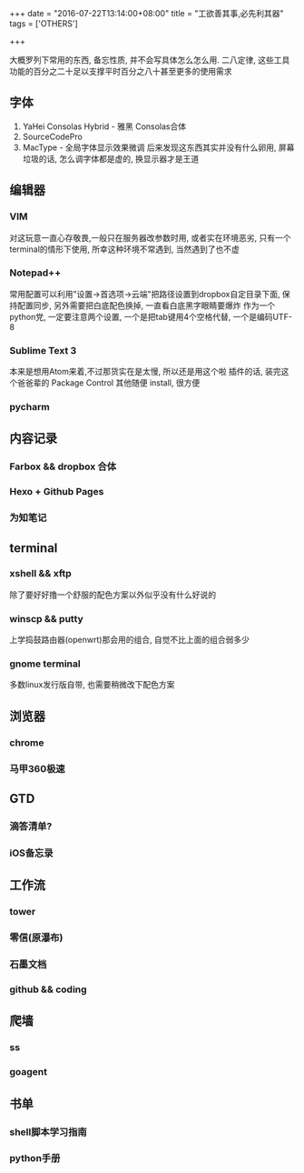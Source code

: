 +++
date = "2016-07-22T13:14:00+08:00"
title = "工欲善其事,必先利其器"
tags = ['OTHERS']

+++

大概罗列下常用的东西, 备忘性质, 并不会写具体怎么怎么用. 二八定律, 这些工具功能的百分之二十足以支撑平时百分之八十甚至更多的使用需求
## 字体
1. YaHei Consolas Hybrid - 雅黑 Consolas合体
2. SourceCodePro
3. MacType - 全局字体显示效果微调
后来发现这东西其实并没有什么卵用, 屏幕垃圾的话, 怎么调字体都是虚的, 换显示器才是王道

## 编辑器
### VIM
对这玩意一直心存敬畏,一般只在服务器改参数时用, 或者实在环境恶劣, 只有一个terminal的情形下使用, 所幸这种环境不常遇到, 当然遇到了也不虚
### Notepad++
常用配置可以利用"设置->首选项->云端"把路径设置到dropbox自定目录下面, 保持配置同步, 另外需要把白底配色换掉, 一直看白底黑字眼睛要爆炸
作为一个python党, 一定要注意两个设置, 一个是把tab键用4个空格代替, 一个是编码UTF-8
### Sublime Text 3
本来是想用Atom来着,不过那货实在是太慢, 所以还是用这个啦
插件的话, 装完这个爸爸辈的 Package Control 其他随便 install, 很方便
### pycharm

## 内容记录
### Farbox && dropbox 合体
### Hexo + Github Pages
### 为知笔记

## terminal
### xshell && xftp
除了要好好撸一个舒服的配色方案以外似乎没有什么好说的
### winscp && putty
上学捣鼓路由器(openwrt)那会用的组合, 自觉不比上面的组合弱多少
### gnome terminal
多数linux发行版自带, 也需要稍微改下配色方案
## 浏览器
### chrome
### 马甲360极速

## GTD
### 滴答清单?
### iOS备忘录

## 工作流
### tower
### 零信(原瀑布)
### 石墨文档
### github && coding

## 爬墙
### ss
### goagent

## 书单
### shell脚本学习指南
### python手册
###